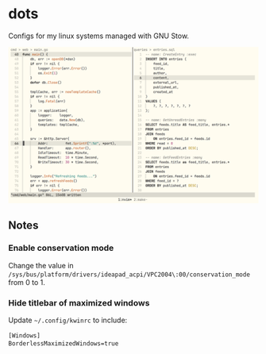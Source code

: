 # dots

Configs for my linux systems managed with GNU Stow.

![Neovim](/nvim.png)

## Notes

### Enable conservation mode

Change the value in `/sys/bus/platform/drivers/ideapad_acpi/VPC2004\:00/conservation_mode` from 0 to 1.

### Hide titlebar of maximized windows

Update `~/.config/kwinrc` to include:

```
[Windows]
BorderlessMaximizedWindows=true
```
